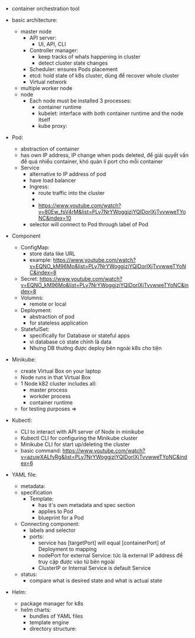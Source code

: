 - container orchestration tool
- basic architecture:  
    - master node
        - API server:
            - UI, API, CLI
        - Controller manager: 
            - keep tracks of whats happening in cluster
            - detect cluster state changes
        - Scheduler: ensures Pods placement
        - etcd: hold state of k8s cluster, dùng để recover whole cluster
        - Virtual network
    - multiple worker node
    - node
        - Each node must be installed 3 processes:
            - container runtime
            - kubelet: interface with both container runtime and the node itself
            - kube proxy: 

- Pod: 
    - abstraction of container
    - has own IP address, IP change when pods deleted, để giải quyết vấn đề quá nhiều container, khó quản lí port cho mỗi container
    - Service 
        - alternative to IP address of pod
        - have load balancer
        - Ingress:      
            - route traffic into the cluster
            - 
            - https://www.youtube.com/watch?v=80Ew_fsV4rM&list=PLy7NrYWoggjziYQIDorlXjTvvwweTYoNC&index=10
        - selector will connect to Pod through label of Pod
- Component
    - ConfigMap: 
        - store data like URL
        - example: https://www.youtube.com/watch?v=EQNO_kM96Mo&list=PLy7NrYWoggjziYQIDorlXjTvvwweTYoNC&index=8
    - Secret: https://www.youtube.com/watch?v=EQNO_kM96Mo&list=PLy7NrYWoggjziYQIDorlXjTvvwweTYoNC&index=8
    - Volumns:
        - remote or local
    - Deployment:
        - abstraction of pod
        - for stateless application
    - StatefulSet:
        - specifically for Database or stateful apps
        - vì database có state chính là data
        - Nhưng DB thường được deploy bên ngoài k8s cho tiện
- Minikube:
    - create Virtual Box on your laptop
    - Node runs in that Virtual Box
    - 1 Node k82 cluster includes all:
        - master process
        - workder process
        - container runtime
    - for testing purposes
=> 
- Kubectl:
    - CLI to interact with API server of Node in minikube
    - Kubectl CLI for configuring the Minikube cluster
    - Minikube CLI for start up/deleting the cluster
    - basic command: https://www.youtube.com/watch?v=azuwXALfyRg&list=PLy7NrYWoggjziYQIDorlXjTvvwweTYoNC&index=6
- YAML file:
    - metadata:
    - specification
        - Template:
            - has it's own metadata and spec section
            - applies to Pod
            - blueprint for a Pod
    - Connecting component:
        - labels and selector
        - ports:
            - service has [targetPort] will equal [containerPort] of Deployment to mapping
            - nodePort for external Service: tức là external IP address để truy cập được vào từ bên ngoài
            - ClusterIP or Internal Service is default Service
    - status:
        - compare what is desired state and what is actual state

- Helm:
    - package manager for k8s
    - helm charts:
        - bundles of YAML files 
        - template engine
        - directory structure: